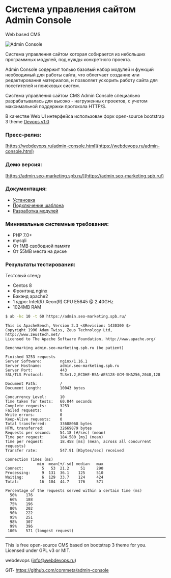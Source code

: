 # Система управления сайтом Admin Console
Web based CMS

![Admin Console](https://webdevops.ru/img/admin-console/Admin-Console-pages.png "Admin Console")

Система управления сайтом которая собирается из небольших программных модулей, под нужды конкретного проекта.

Admin Console содержит только базовый набор модулей и функций необходимый для работы сайта, что облегчает создание или редактирования материалов, и позволяет ускорить работу сайта для посетителей и поисковых систем.

Система управления сайтом CMS Admin Console специально разрабатывалась для высоко - нагруженных проектов, с учетом максимальной поддержки протокола HTTP/S.

В качестве Web UI интерфейса использован форк open-source bootstrap 3 theme [Devops v1.0](https://github.com/devoopsme/devoops)

### Пресс-релиз:
[https://webdevops.ru/admin-console.html](https://webdevops.ru/admin-console.html)

### Демо версия:
[https://admin.seo-marketing.spb.ru/](https://admin.seo-marketing.spb.ru/)

### Документация:
+ [Установка](https://github.com/commeta/admin-console/wiki/%D0%A3%D1%81%D1%82%D0%B0%D0%BD%D0%BE%D0%B2%D0%BA%D0%B0)
+ [Подключение шаблона](https://github.com/commeta/admin-console/wiki/%D0%9F%D0%BE%D0%B4%D0%BA%D0%BB%D1%8E%D1%87%D0%B5%D0%BD%D0%B8%D0%B5-%D1%88%D0%B0%D0%B1%D0%BB%D0%BE%D0%BD%D0%B0)
+ [Разработка модулей](https://github.com/commeta/admin-console/wiki/%D0%A0%D0%B0%D0%B7%D1%80%D0%B0%D0%B1%D0%BE%D1%82%D0%BA%D0%B0-%D0%BC%D0%BE%D0%B4%D1%83%D0%BB%D0%B5%D0%B9)


### Минимальные системные требования:
+ PHP 7.0+
+ mysqli
+ От 1MB свободной памяти
+ От 55MB места на диске

### Результаты тестирования:
Тестовый стенд: 
+ Centos 8
+ Фронтэнд nginx
+ Бэкэнд apache2
+ 1 ядро: Intel(R) Xeon(R) CPU E5645 @ 2.40GHz
+ 1024MB RAM

```bash
$ ab -kc 10 -t 60 https://admin.seo-marketing.spb.ru/
```

```
This is ApacheBench, Version 2.3 <$Revision: 1430300 $>
Copyright 1996 Adam Twiss, Zeus Technology Ltd, http://www.zeustech.net/
Licensed to The Apache Software Foundation, http://www.apache.org/

Benchmarking admin.seo-marketing.spb.ru (be patient)

Finished 3253 requests
Server Software:        nginx/1.16.1
Server Hostname:        admin.seo-marketing.spb.ru
Server Port:            443
SSL/TLS Protocol:       TLSv1.2,ECDHE-RSA-AES128-GCM-SHA256,2048,128

Document Path:          /
Document Length:        10043 bytes

Concurrency Level:      10
Time taken for tests:   60.044 seconds
Complete requests:      3253
Failed requests:        0
Write errors:           0
Keep-Alive requests:    0
Total transferred:      33688068 bytes
HTML transferred:       32669879 bytes
Requests per second:    54.18 [#/sec] (mean)
Time per request:       184.580 [ms] (mean)
Time per request:       18.458 [ms] (mean, across all concurrent requests)
Transfer rate:          547.91 [Kbytes/sec] received

Connection Times (ms)
              min  mean[+/-sd] median   max
Connect:        5   53  21.2     51     290
Processing:     9  131  36.1    125     510
Waiting:        6  129  33.7    124     424
Total:         16  184  44.7    176     571

Percentage of the requests served within a certain time (ms)
  50%    176
  66%    188
  75%    196
  80%    202
  90%    222
  95%    251
  98%    307
  99%    396
 100%    571 (longest request)
```

____
This is free open-source CMS based on bootstrap 3 theme for you.
Licensed under GPL v3 or MIT.

webdevops (info@webdevops.ru)

GIT- https://github.com/commeta/admin-console

